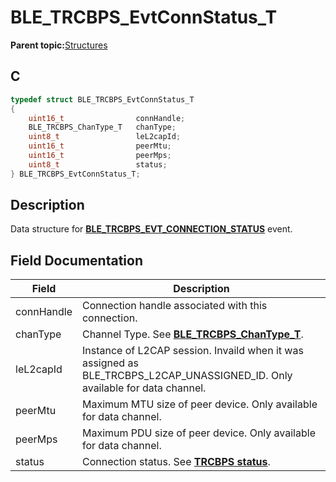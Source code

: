 # BLE\_TRCBPS\_EvtConnStatus\_T

**Parent topic:**[Structures](GUID-D0A4134B-02B2-4D64-9803-BAE2952D727A.md)

## C

```c
typedef struct BLE_TRCBPS_EvtConnStatus_T
{
    uint16_t                connHandle;
    BLE_TRCBPS_ChanType_T   chanType;
    uint8_t                 leL2capId;
    uint16_t                peerMtu;
    uint16_t                peerMps;
    uint8_t                 status;
} BLE_TRCBPS_EvtConnStatus_T;
```

## Description

Data structure for **[BLE\_TRCBPS\_EVT\_CONNECTION\_STATUS](GUID-8D1B61EE-DB0E-4273-8BAB-2F8FD4658F8B.md)** event.

## Field Documentation

|Field|Description|
|-----|-----------|
|connHandle|Connection handle associated with this connection.|
|chanType|Channel Type. See **[BLE\_TRCBPS\_ChanType\_T](GUID-07CD282B-B2AC-4DFC-8CDC-290CD58C1008.md)**.|
|leL2capId|Instance of L2CAP session. Invaild when it was assigned as BLE\_TRCBPS\_L2CAP\_UNASSIGNED\_ID. Only available for data channel.|
|peerMtu|Maximum MTU size of peer device. Only available for data channel.|
|peerMps|Maximum PDU size of peer device. Only available for data channel.|
|status|Connection status. See **[TRCBPS status](GUID-2CDEEADD-6AC4-4518-B243-FC41FDA47A88.md)**.|

